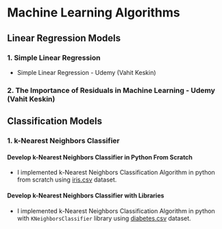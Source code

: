 
# Machine Learning Algorithms

## Linear Regression Models
### 1. Simple Linear Regression
* Simple Linear Regression - Udemy (Vahit Keskin)

### 2. The Importance of Residuals in Machine Learning - Udemy (Vahit Keskin)

## Classification Models
### 1. k-Nearest Neighbors Classifier

#### Develop k-Nearest Neighbors Classifier in Python From Scratch
* I implemented k-Nearest Neighbors Classification Algorithm in python from scratch using [iris.csv](https://www.kaggle.com/uciml/iris) dataset.

#### Develop k-Nearest Neighbors Classifier with Libraries
* I implemented k-Nearest Neighbors Classification Algorithm in python with `KNeighborsClassifier` library using [diabetes.csv](https://www.kaggle.com/saurabh00007/diabetescsv) dataset.
